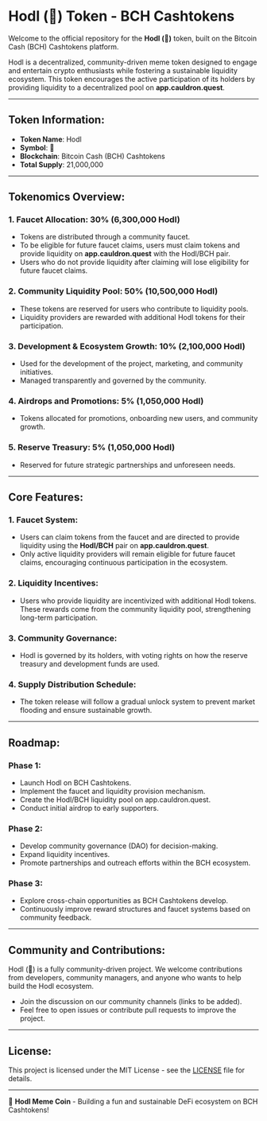 # Hodl (🚀) Token - BCH Cashtokens

Welcome to the official repository for the **Hodl (🚀)** token, built on the Bitcoin Cash (BCH) Cashtokens platform.

Hodl is a decentralized, community-driven meme token designed to engage and entertain crypto enthusiasts while fostering a sustainable liquidity ecosystem. This token encourages the active participation of its holders by providing liquidity to a decentralized pool on **app.cauldron.quest**.

---

## **Token Information:**
- **Token Name**: Hodl
- **Symbol**: 🚀
- **Blockchain**: Bitcoin Cash (BCH) Cashtokens
- **Total Supply**: 21,000,000

---

## **Tokenomics Overview:**

### 1. **Faucet Allocation**: 30% (6,300,000 Hodl)
   - Tokens are distributed through a community faucet.
   - To be eligible for future faucet claims, users must claim tokens and provide liquidity on **app.cauldron.quest** with the Hodl/BCH pair.
   - Users who do not provide liquidity after claiming will lose eligibility for future faucet claims.

### 2. **Community Liquidity Pool**: 50% (10,500,000 Hodl)
   - These tokens are reserved for users who contribute to liquidity pools.
   - Liquidity providers are rewarded with additional Hodl tokens for their participation.

### 3. **Development & Ecosystem Growth**: 10% (2,100,000 Hodl)
   - Used for the development of the project, marketing, and community initiatives.
   - Managed transparently and governed by the community.

### 4. **Airdrops and Promotions**: 5% (1,050,000 Hodl)
   - Tokens allocated for promotions, onboarding new users, and community growth.

### 5. **Reserve Treasury**: 5% (1,050,000 Hodl)
   - Reserved for future strategic partnerships and unforeseen needs.

---

## **Core Features**:

### 1. **Faucet System**:
   - Users can claim tokens from the faucet and are directed to provide liquidity using the **Hodl/BCH** pair on **app.cauldron.quest**.
   - Only active liquidity providers will remain eligible for future faucet claims, encouraging continuous participation in the ecosystem.

### 2. **Liquidity Incentives**:
   - Users who provide liquidity are incentivized with additional Hodl tokens. These rewards come from the community liquidity pool, strengthening long-term participation.

### 3. **Community Governance**:
   - Hodl is governed by its holders, with voting rights on how the reserve treasury and development funds are used.

### 4. **Supply Distribution Schedule**:
   - The token release will follow a gradual unlock system to prevent market flooding and ensure sustainable growth.

---

## **Roadmap:**

### **Phase 1**:
   - Launch Hodl on BCH Cashtokens.
   - Implement the faucet and liquidity provision mechanism.
   - Create the Hodl/BCH liquidity pool on app.cauldron.quest.
   - Conduct initial airdrop to early supporters.

### **Phase 2**:
   - Develop community governance (DAO) for decision-making.
   - Expand liquidity incentives.
   - Promote partnerships and outreach efforts within the BCH ecosystem.

### **Phase 3**:
   - Explore cross-chain opportunities as BCH Cashtokens develop.
   - Continuously improve reward structures and faucet systems based on community feedback.

---

## **Community and Contributions**:
Hodl (🚀) is a fully community-driven project. We welcome contributions from developers, community managers, and anyone who wants to help build the Hodl ecosystem.

- Join the discussion on our community channels (links to be added).
- Feel free to open issues or contribute pull requests to improve the project.

---

## **License**:
This project is licensed under the MIT License - see the [LICENSE](LICENSE) file for details.

---

🚀 **Hodl Meme Coin** - Building a fun and sustainable DeFi ecosystem on BCH Cashtokens!
